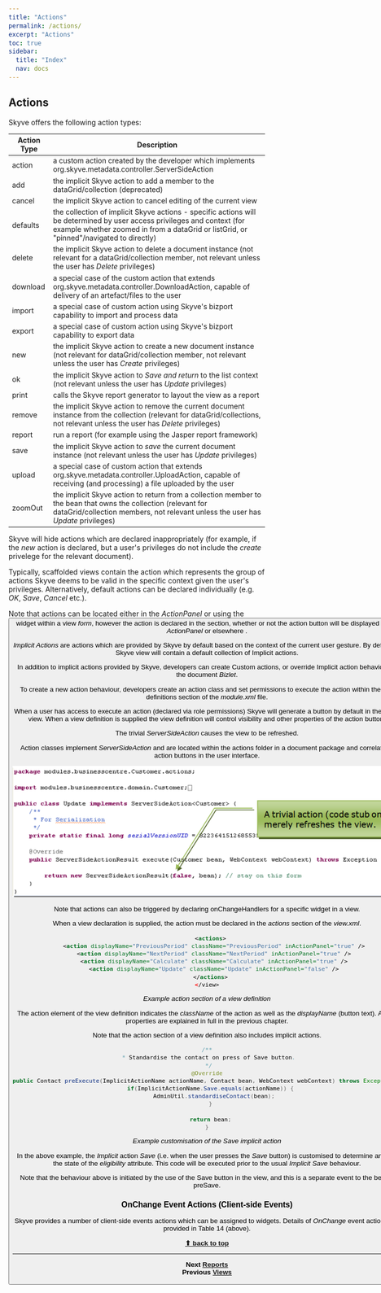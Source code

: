 ```yaml
---
title: "Actions"
permalink: /actions/
excerpt: "Actions"
toc: true
sidebar:
  title: "Index"
  nav: docs
---
```


## Actions

Skyve offers the following action types:

  Action Type | Description
  ----------- | -----------------------------------------------
  action      | a custom action created by the developer which implements org.skyve.metadata.controller.ServerSideAction
  add         | the implicit Skyve action to add a member to the dataGrid/collection (deprecated)
  cancel      | the implicit Skyve action to cancel editing of the current view
  defaults    | the collection of implicit Skyve actions - specific actions will be determined by user access privileges and context (for example whether zoomed in from a dataGrid or listGrid, or "pinned"/navigated to directly)
  delete      | the implicit Skyve action to delete a document instance (not relevant for a dataGrid/collection member, not relevant unless the user has _Delete_ privileges)
  download    | a special case of the custom action that extends org.skyve.metadata.controller.DownloadAction, capable of delivery of an artefact/files to the user
  import      | a special case of custom action using Skyve's bizport capability to import and process data
  export      | a special case of custom action using Skyve's bizport capability to export data
  new         | the implicit Skyve action to create a new document instance (not relevant for dataGrid/collection member, not relevant unless the user has _Create_ privileges)
  ok          | the implicit Skyve action to *Save and return* to the list context (not relevant unless the user has _Update_ privileges)
  print       | calls the Skyve report generator to layout the view as a report
  remove      | the implicit Skyve action to remove the current document instance from the collection (relevant for dataGrid/collections, not relevant unless the user has _Delete_ privileges)
  report      | run a report (for example using the Jasper report framework)
  save        | the implicit Skyve action to *save* the current document instance (not relevant unless the user has _Update_ privileges)
  upload      | a special case of custom action that extends org.skyve.metadata.controller.UploadAction, capable of receiving (and processing) a file uploaded by the user
  zoomOut     | the implicit Skyve action to return from a collection member to the bean that owns the collection (relevant for dataGrid/collection members, not relevant unless the user has _Update_ privileges)

Skyve will hide actions which are declared inappropriately (for example, if the *new* action is declared, 
but a user's privileges do not include the _create_ privelege for the relevant document).

Typically, scaffolded views contain the _<defaults/>_ action which represents the group of actions Skyve deems to be valid in the specific context given the user's privileges. Alternatively, default actions can be declared individually (e.g. *OK*,
*Save*, *Cancel* etc.).

Note that actions can be located either in the *ActionPanel* or using the _<button/>_ widget within a view _form_, however the action is declared
in the _<actions/>_ section, whether or not the action
button will be displayed in the *ActionPanel* or elsewhere .

*Implicit Actions* are actions which are provided by Skyve by default based on the context of the current user gesture. By default, a Skyve view will contain a default collection of Implicit actions.

In addition to implicit actions provided by Skyve, developers can create Custom actions, or override Implicit action behaviour in the document *Bizlet*.

To create a new action behaviour, developers create an action class and set permissions to execute the action within the role definitions section of the *module.xml* file.

When a user has access to execute an action (declared via role permissions) Skyve will generate a button by default in the detail view. When a view definition is supplied the view definition will control visibility and other properties of the action button.

The trivial *ServerSideAction* causes the view to be refreshed.

Action classes implement *ServerSideAction* and are located within the actions folder in a document package and correlate to action buttons in the user interface.

![Trivial action example](../assets/images/actions/image135.png "Trivial action example")

Note that actions can also be triggered by declaring onChangeHandlers for a specific widget in a view.

When a view declaration is supplied, the action must be declared in the
*actions* section of the *view.xml*.

```xml
  <actions>
    <action displayName="PreviousPeriod" className="PreviousPeriod" inActionPanel="true" />
    <action displayName="NextPeriod" className="NextPeriod" inActionPanel="true" />
    <action displayName="Calculate" className="Calculate" inActionPanel="true" />
    <action displayName="Update" className="Update" inActionPanel="false" />
  </actions>
</view>
```

_Example action section of a view definition_

The action element of the view definition indicates the *className* of
the action as well as the *displayName* (button text). Action properties
are explained in full in the previous chapter.

Note that the action section of a view definition also includes implicit
actions.

```java
/**
 * Standardise the contact on press of Save button.
 */
@Override
public Contact preExecute(ImplicitActionName actionName, Contact bean, WebContext webContext) throws Exception {
  if(ImplicitActionName.Save.equals(actionName)) {
    AdminUtil.standardiseContact(bean);
  }

  return bean;
}
```

_Example customisation of the Save implicit action_

In the above example, the *Implicit* action *Save* (i.e. when the user
presses the *Save* button) is customised to determine and set the state
of the *eligibility* attribute. This code will be executed prior to the
usual *Implicit Save* behaviour.

Note that the behaviour above is initiated by the use of the Save button
in the view, and this is a separate event to the bean’s preSave.

### OnChange Event Actions (Client-side Events)

Skyve provides a number of client-side events actions which can be
assigned to widgets. Details of *OnChange* event actions are provided in
Table 14 (above).

**[⬆ back to top](#contents)**

---
**Next [Reports](./../_pages/reports.md)**  
**Previous [Views](./../_pages/views.md)**
